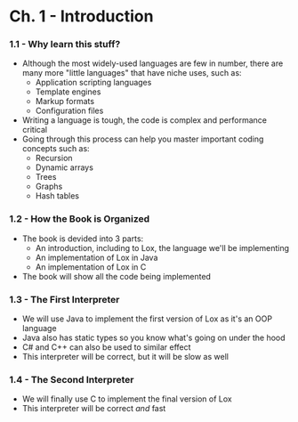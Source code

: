 # Ch. 1 - Introduction

### 1.1 - Why learn this stuff?

* Although the most widely-used languages are few in number, there are many more "little languages" that have niche uses, such as:
  * Application scripting languages
  * Template engines
  * Markup formats
  * Configuration files
* Writing a language is tough, the code is complex and performance critical
* Going through this process can help you master important coding concepts such as:
  * Recursion
  * Dynamic arrays
  * Trees
  * Graphs
  * Hash tables

### 1.2 - How the Book is Organized

* The book is devided into 3 parts:
  * An introduction, including to Lox, the language we'll be implementing
  * An implementation of Lox in Java
  * An implementation of Lox in C
* The book will show all the code being implemented

### 1.3 - The First Interpreter
* We will use Java to implement the first version of Lox as it's an OOP language
* Java also has static types so you know what's going on under the hood
* C# and C++ can also be used to similar effect
* This interpreter will be correct, but it will be slow as well

### 1.4 - The Second Interpreter

* We will finally use C to implement the final version of Lox
* This interpreter will be correct *and* fast
